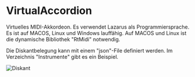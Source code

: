 # VirtualAccordion

Virtuelles MIDI-Akkordeon. Es verwendet Lazarus als Programmiersprache. Es ist auf MACOS, Linux und Windows lauffähig. Auf MACOS und Linux ist die dynamische Bibliothek "RtMidi" notwendig.

Die Diskantbelegung kann mit einem "json"-File definiert werden. Im Verzeichnis "Instrumente" gibt es ein Beispiel. 

![Diskant](https://github.com/user-attachments/assets/6f901603-1042-4aea-be35-227baa5b802d)

